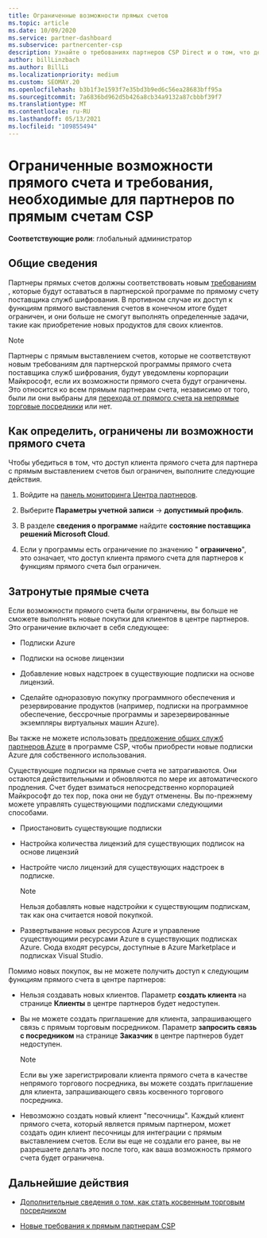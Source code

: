 ```yaml
---
title: Ограниченные возможности прямых счетов
ms.topic: article
ms.date: 10/09/2020
ms.service: partner-dashboard
ms.subservice: partnercenter-csp
description: Узнайте о требованиях партнеров CSP Direct и о том, что делать, чтобы избежать ограничения возможностей. Узнайте, не были ли ваши возможности ограничены.
author: billLinzbach
ms.author: BillLi
ms.localizationpriority: medium
ms.custom: SEOMAY.20
ms.openlocfilehash: b3b1f3e1593f7e35bd3b9ed6c56ea28683bff95a
ms.sourcegitcommit: 7a6836bd962d5b426a8cb34a9132a87cbbbf39f7
ms.translationtype: MT
ms.contentlocale: ru-RU
ms.lasthandoff: 05/13/2021
ms.locfileid: "109855494"
---
```

# <a name="restricted-direct-bill-capabilities-and-the-requirements-needed-for-csp-direct-bill-partners"></a>Ограниченные возможности прямого счета и требования, необходимые для партнеров по прямым счетам CSP

**Соответствующие роли**: глобальный администратор

## <a name="overview"></a>Общие сведения

Партнеры прямых счетов должны соответствовать новым [требованиям](direct-partner-new-requirements.md) , которые будут оставаться в партнерской программе по прямому счету поставщика служб шифрования. В противном случае их доступ к функциям прямого выставления счетов в конечном итоге будет ограничен, и они больше не смогут выполнять определенные задачи, такие как приобретение новых продуктов для своих клиентов.

> [!Note]
> Партнеры с прямым выставлением счетов, которые не соответствуют новым требованиям для партнерской программы прямого счета поставщика служб шифрования, будут уведомлены корпорации Майкрософт, если их возможности прямого счета будут ограничены. Это относится ко всем прямым партнерам счета, независимо от того, были ли они выбраны для [перехода от прямого счета на непрямые торговые посредники](transition-direct-to-indirect.md) или нет.  

## <a name="how-to-tell-if-your-direct-bill-capabilities-has-been-restricted"></a>Как определить, ограничены ли возможности прямого счета

Чтобы убедиться в том, что доступ клиента прямого счета для партнера с прямым выставлением счетов был ограничен, выполните следующие действия.

1. Войдите на [панель мониторинга Центра партнеров](https://partner.microsoft.com/dashboard).

2. Выберите **Параметры учетной записи**  ->  **допустимый профиль**.

3. В разделе **сведения о программе** найдите **состояние поставщика решений Microsoft Cloud**.

4. Если у программы есть ограничение по значению " **ограничено**", это означает, что доступ клиента прямого счета для партнеров к функциям прямого счета был ограничен.

## <a name="affected-direct-bill-capabilities"></a>Затронутые прямые счета

Если возможности прямого счета были ограничены, вы больше не сможете выполнять новые покупки для клиентов в центре партнеров. Это ограничение включает в себя следующее:

- Подписки Azure

- Подписки на основе лицензии

- Добавление новых надстроек в существующие подписки на основе лицензий.

- Сделайте одноразовую покупку программного обеспечения и резервирование продуктов (например, подписки на программное обеспечение, бессрочные программы и зарезервированные экземпляры виртуальных машин Azure).

Вы также не можете использовать [предложение общих служб партнеров Azure](shared-services.md) в программе CSP, чтобы приобрести новые подписки Azure для собственного использования.

Существующие подписки на прямые счета не затрагиваются. Они остаются действительными и обновляются по мере их автоматического продления. Счет будет взиматься непосредственно корпорацией Майкрософт до тех пор, пока они не будут отменены. Вы по-прежнему можете управлять существующими подписками следующими способами.

- Приостановить существующие подписки

- Настройка количества лицензий для существующих подписок на основе лицензий

- Настройте число лицензий для существующих надстроек в подписке. 

    >[!Note]
    >Нельзя добавлять новые надстройки к существующим подпискам, так как она считается новой покупкой.

- Развертывание новых ресурсов Azure и управление существующими ресурсами Azure в существующих подписках Azure. Сюда входят ресурсы, доступные в Azure Marketplace и подписках Visual Studio.

Помимо новых покупок, вы не можете получить доступ к следующим функциям прямого счета в центре партнеров:

- Нельзя создавать новых клиентов. Параметр **создать клиента** на странице **Клиенты** в центре партнеров будет недоступен.

- Вы не можете создать приглашение для клиента, запрашивающего связь с прямым торговым посредником. Параметр **запросить связь с посредником** на странице **Заказчик** в центре партнеров будет недоступен.

    >[!NOTE]
    >Если вы уже зарегистрировали клиента прямого счета в качестве непрямого торгового посредника, вы можете создать приглашение для клиента, запрашивающего связь косвенного торгового посредника.

- Невозможно создать новый клиент "песочницы". Каждый клиент прямого счета, который является прямым партнером, может создать один клиент песочницы для интеграции с прямым выставлением счетов. Если вы еще не создали его ранее, вы не разрешаете делать это после того, как ваша возможность прямого счета будет ограничена.  

## <a name="next-steps"></a>Дальнейшие действия

- [Дополнительные сведения о том, как стать косвенным торговым посредником](https://assetsprod.microsoft.com/csp-directbill-to-indirect-transition.pdf)

- [Новые требования к прямым партнерам CSP](direct-partner-new-requirements.md)
